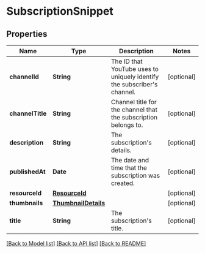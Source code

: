 # SubscriptionSnippet

## Properties
Name | Type | Description | Notes
------------ | ------------- | ------------- | -------------
**channelId** | **String** | The ID that YouTube uses to uniquely identify the subscriber&#39;s channel. | [optional] 
**channelTitle** | **String** | Channel title for the channel that the subscription belongs to. | [optional] 
**description** | **String** | The subscription&#39;s details. | [optional] 
**publishedAt** | **Date** | The date and time that the subscription was created. | [optional] 
**resourceId** | [**ResourceId**](ResourceId.md) |  | [optional] 
**thumbnails** | [**ThumbnailDetails**](ThumbnailDetails.md) |  | [optional] 
**title** | **String** | The subscription&#39;s title. | [optional] 

[[Back to Model list]](../README.md#documentation-for-models) [[Back to API list]](../README.md#documentation-for-api-endpoints) [[Back to README]](../README.md)


